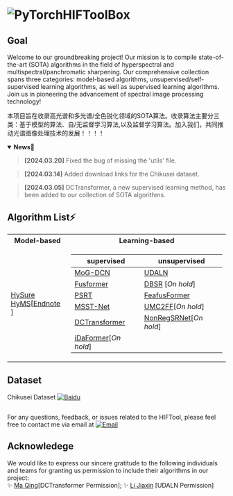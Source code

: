 # ![PyTorch](https://img.shields.io/badge/-white?style=for-the-badge&logo=pytorch)HIFToolBox
## Goal
Welcome to our groundbreaking project! Our mission is to compile state-of-the-art (SOTA) algorithms in the field of hyperspectral and multispectral/panchromatic sharpening. Our comprehensive collection spans three categories: model-based algorithms, unsupervised/self-supervised learning algorithms, as well as supervised learning algorithms. Join us in pioneering the advancement of spectral image processing technology!  

本项目旨在收录高光谱和多光谱/全色锐化领域的SOTA算法。收录算法主要分三类：基于模型的算法、自/无监督学习算法,以及监督学习算法。加入我们，共同推动光谱图像处理技术的发展！！！！

<details open>  <summary>  <b>News</b>📰 </summary> <p>
<!--  may -->  
 
> **[2024.03.20]**  Fixed the bug of missing the 'utils' file.  

> **[2024.03.14]**  Added download links for the Chikusei dataset.   

> **[2024.03.05]**  DCTransformer, a new supervised learning method, has been added to our collection of SOTA algorithms.  
</p></details>

## Algorithm List⚡
<table>
<tr><th> Model-based </th><th>Learning-based</th></tr>
<tr><td>


 [HySure](https://github.com/alfaiate/HySure)  
 [HyMS](https://github.com/Caoxuheng/HyMS)[[Endnote](https://serveri.dotaindex.com/enw.php?q=info:xLPyMJZ-FpMJ:scholar.google.com/&output=citation&scisdr=ClGi7GzdGAA:AFWwaeYAAAAAZfKHBs36iuksvtwHR3tOxJj4K_E&scisig=AFWwaeYAAAAAZfKHBi22c5pG0ocO8IdsD7IeD64&scisf=3&ct=citation&cd=-1&hl=zh-CN)  ]    
</td><td>

|   supervised   |   unsupervised   |
|--|--|
| [MoG-DCN](https://github.com/chengerr/Model-Guided-Deep-Hyperspectral-Image-Super-resolution)  |  [UDALN](https://github.com/JiaxinLiCAS/UDALN_GRSL)   |  
| [Fusformer](https://github.com/J-FHu/Fusformer) |[DBSR](https://github.com/JiangtaoNie/DBSR) [*On hold*]  |
| [PSRT](https://github.com/shangqideng/PSRT)  |[FeafusFormer](https://github.com/Caoxuheng/FeafusFormer)|
| [MSST-Net](https://github.com/jx-mzc/MSST-Net)  |[UMC2FF](https://github.com/JiaxinLiCAS/UMC2FF_GRSL)[*On hold*] |  
| [DCTransformer](https://github.com/qingma2016/DCTransformer)  |[NonRegSRNet](https://github.com/saber-zero/NonRegSRNet)[*On hold*] |
| [iDaFormer](https://github.com/Caoxuheng/iDaFormer)[*On hold*]  | |
</td></tr> </table>   

## Dataset  
Chikusei Dataset [![Baidu](https://img.shields.io/badge/-AI&nbsp;Studio-white?style=plastic&logo=baidu&logoColor=blue)](https://aistudio.baidu.com/datasetdetail/262154)

## 
 For any questions, feedback, or issues related to the HIFTool, please feel free to contact me via email at [![Email](https://img.shields.io/badge/-caoxuhengcn@gmail.com-white?style=square&logo=Gmail&link=mailto:caoxuhengcn@gmail.com)](mailto:caoxuhengcn@gmail.com)  
 ## Acknowledege
We would like to express our sincere gratitude to the following individuals and teams for granting us permission to include their algorithms in our project:  
✨ [Ma Qing](https://github.com/qingma2016)[DCTransformer Permission];  ✨ [Li Jiaxin](https://github.com/JiaxinLiCAS) [UDALN Permission]  

